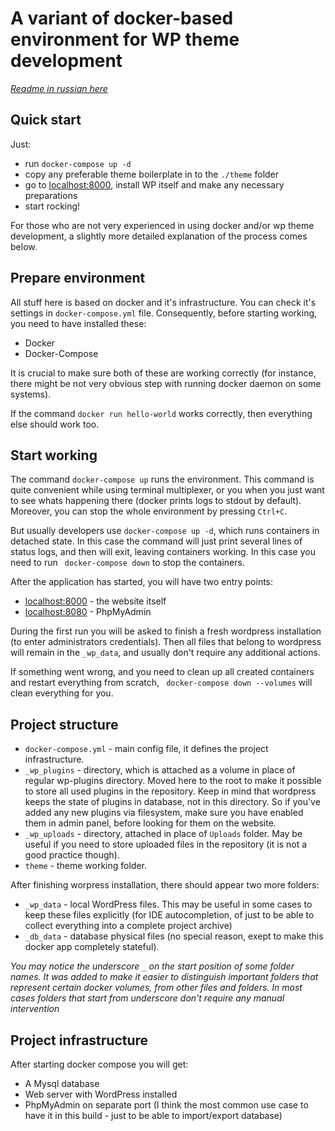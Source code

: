 # A variant of docker-based environment for WP theme development

[*Readme in russian here*](/README.ru.md)

Quick start
---

Just:
 - run `docker-compose up -d`
 - copy any preferable theme boilerplate in to the `./theme` folder
 - go to [localhost:8000](localhost:8000), install WP itself and make any necessary preparations 
 - start rocking!

For those who are not very experienced in using docker and/or wp theme development, a slightly more detailed explanation of the process comes below.   

Prepare environment
---

All stuff here is based on docker and it's infrastructure. You can check it's settings in `docker-compose.yml` file. Consequently, before starting working, you need to have installed these:
- Docker
- Docker-Compose

It is crucial to make sure both of these are working correctly (for instance, there might be not very obvious step with running docker daemon on some systems).

If the command `docker run hello-world` works correctly, then everything else should work too.

Start working
-

The command `docker-compose up` runs the environment. This command is quite convenient while using terminal multiplexer, or you when you just want to see whats happening there (docker prints logs to stdout by default). Moreover, you can stop the whole environment by pressing `Ctrl+C`.

But usually developers use `docker-compose up -d`, which runs containers in detached state. In this case the command will just print several lines of status logs, and then will exit, leaving containers working. In this case you need to run ` docker-compose down` to stop the containers.

After the application has started, you will have two entry points:

- [localhost:8000](localhost:8000) - the website itself
- [localhost:8080](localhost:8080) - PhpMyAdmin

During the first run you will be asked to finish a fresh wordpress installation (to enter administrators credentials). Then all files that belong to wordpress will remain in the `_wp_data`, and usually don't require any additional actions.

If something went wrong, and you need to clean up all created containers and restart everything from scratch, ` docker-compose down --volumes` will clean everything for you.

Project structure
-

- `docker-compose.yml` - main config file, it defines the project infrastructure.
- `_wp_plugins` - directory, which is attached as a volume in place of regular wp-plugins directory. Moved here to the root to make it possible to store all used plugins in the repository. Keep in mind that wordpress keeps the state of plugins in database, not in this directory. So if you've added any new plugins via filesystem, make sure you have enabled them in admin panel, before looking for them on the website. 
- `_wp_uploads` - directory, attached in place of `Uploads` folder. May be useful if you need to store uploaded files in the repository (it is not a good practice though).
- `theme` - theme working folder.

After finishing worpress installation, there should appear two more folders:

- `_wp_data` - local WordPress files. This may be useful in some cases to keep these files explicitly (for IDE autocompletion, of just to be able to collect everything into a complete project archive)
- `_db_data` - database physical files (no special reason, exept to make this docker app completely stateful).

*You may notice the underscore `_` on the start position of some folder names. It was added to make it easier to distinguish important folders that represent certain docker volumes, from other files and folders. In most cases folders that start from underscore don't require any manual intervention*

Project infrastructure
-

After starting docker compose you will get:
- A Mysql database
- Web server with WordPress installed
- PhpMyAdmin on separate port (I think the most common use case to have it in this build - just to be able to import/export database)
